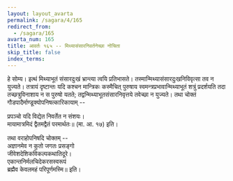 ```yaml
---
layout: layout_avarta
permalink: /sagara/4/165
redirect_from:
  - /sagara/165
avarta_num: 165
title: आवर्तः १६५ -- मिथ्यासंसारनिवर्तनेच्छा नोचिता
skip_title: false
index_terms: 
---
```


हे सोम्य। इत्थं
मिथ्याभूतं संसारदुःखं भ्रान्त्या त्वयि प्रतिभासते। तस्मान्मिथ्यासंसारदुःखनिविवृत्सा तव न युज्यते। तत्रायं दृष्टान्तः यदि कश्चन मान्त्रिकः कस्मैचित्
पुरुषाय स्वमन्त्रप्रभावान्मिथ्याभूतं शत्रुं प्रदर्शयति तदा तच्छत्रुविनाशाय
न स पुरुषो यतते; तद्वन्मिथ्याभूतसंसारनिवृत्तये तवेच्छा न युज्यते। तथा
चोक्तं गौडपादैर्माण्डूक्योपनिषत्कारिकायाम् --

प्रपञ्चो यदि विद्येत निवर्तेत न संशयः।  
मायामात्रमिदं द्वैतमद्वैतं परमार्थतः॥ (मा. आ. १७) इति।

तथा वराहोपनिषदि चोक्तम् --  
अज्ञानमेव न कुतो जगतः प्रसङ्गो  
जीवेशदेशिकविकल्पकथातिदूरे।  
एकान्तनिर्मलचिदेकरसस्वरूपं  
ब्रह्मैव केवलमहं परिपूर्णमस्मि॥ इति।  
